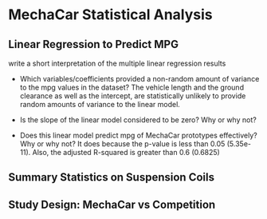 # MechaCar Statistical Analysis

## Linear Regression to Predict MPG
write a short interpretation of the multiple linear regression results

- Which variables/coefficients provided a non-random amount of variance to the mpg values in the dataset?
The vehicle length and the ground clearance as well as the intercept, are statistically unlikely to provide random amounts of variance to the linear model.


- Is the slope of the linear model considered to be zero? Why or why not?

- Does this linear model predict mpg of MechaCar prototypes effectively? Why or why not?
It does because the p-value is less than 0.05 (5.35e-11).
Also, the adjusted R-squared is greater than 0.6 (0.6825)


## Summary Statistics on Suspension Coils


## Study Design: MechaCar vs Competition